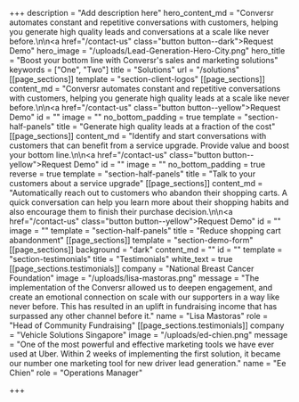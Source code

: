 +++
description = "Add description here"
hero_content_md = "Conversr automates constant and repetitive conversations with customers, helping you generate high quality leads and conversations at a scale like never before.\n\n<a href=\"/contact-us\" class=\"button button--dark\">Request Demo</a>"
hero_image = "/uploads/Lead-Generation-Hero-City.png"
hero_title = "Boost your bottom line with Conversr's sales and marketing solutions"
keywords = ["One", "Two"]
title = "Solutions"
url = "/solutions"
[[page_sections]]
template = "section-client-logos"
[[page_sections]]
content_md = "Conversr automates constant and repetitive conversations with customers, helping you generate high quality leads at a scale like never before.\n\n<a href=\"/contact-us\" class=\"button button--yellow\">Request Demo</a>"
id = ""
image = ""
no_bottom_padding = true
template = "section-half-panels"
title = "Generate high quality leads at a fraction of the cost"
[[page_sections]]
content_md = "Identify and start conversations with customers that can benefit from a service upgrade. Provide value and boost your bottom line.\n\n<a href=\"/contact-us\" class=\"button button--yellow\">Request Demo</a>"
id = ""
image = ""
no_bottom_padding = true
reverse = true
template = "section-half-panels"
title = "Talk to your customers about a service upgrade"
[[page_sections]]
content_md = "Automatically reach out to customers who abandon their shopping carts. A quick conversation can help you learn more about their shopping habits and also encourage them to finish their purchase decision.\n\n<a href=\"/contact-us\" class=\"button button--yellow\">Request Demo</a>"
id = ""
image = ""
template = "section-half-panels"
title = "Reduce shopping cart abandonment"
[[page_sections]]
template = "section-demo-form"
[[page_sections]]
background = "dark"
content_md = ""
id = ""
template = "section-testimonials"
title = "Testimonials"
white_text = true
[[page_sections.testimonials]]
company = "National Breast Cancer Foundation"
image = "/uploads/lisa-mastoras.png"
message = "The implementation of the Conversr allowed us to deepen engagement, and create an emotional connection on scale with our supporters in a way like never before. This has resulted in an uplift in fundraising income that has surpassed any other channel before it."
name = "Lisa Mastoras"
role = "Head of Community Fundraising"
[[page_sections.testimonials]]
company = "Vehicle Solutions Singapore"
image = "/uploads/ed-chien.png"
message = "One of the most powerful and effective marketing tools we have ever used at Uber. Within 2 weeks of implementing the first solution, it became our number one marketing tool for new driver lead generation."
name = "Ee Chien"
role = "Operations Manager"

+++

